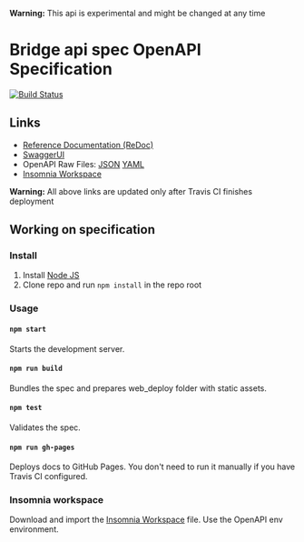 **Warning:** This api is experimental and might be changed at any time  

# Bridge api spec OpenAPI Specification
[![Build Status](https://travis-ci.org/TimeZynk/bridge-api-spec.svg?branch=master)](https://travis-ci.com/TimeZynk/bridge-api-spec)

## Links

- [Reference Documentation (ReDoc)](https://timezynk.github.io/bridge-api-spec/)
- [SwaggerUI](https://timezynk.github.io/bridge-api-spec/swagger-ui/)
- OpenAPI Raw Files: [JSON](https://timezynk.github.io/bridge-api-spec/openapi.json) [YAML](https://timezynk.github.io/bridge-api-spec/openapi.yaml)
- [Insomnia Workspace](https://timezynk.github.io/bridge-api-spec/insomnia-workspace.json)

**Warning:** All above links are updated only after Travis CI finishes deployment

## Working on specification
### Install

1. Install [Node JS](https://nodejs.org/)
2. Clone repo and run `npm install` in the repo root

### Usage

#### `npm start`
Starts the development server.

#### `npm run build`
Bundles the spec and prepares web_deploy folder with static assets.

#### `npm test`
Validates the spec.

#### `npm run gh-pages`
Deploys docs to GitHub Pages. You don't need to run it manually if you have Travis CI configured.

### Insomnia workspace
Download and import the [Insomnia Workspace](https://timezynk.github.io/bridge-api-spec/insomnia-workspace.json) file. Use the OpenAPI env environment.